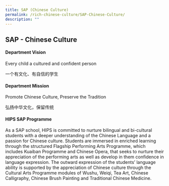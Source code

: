 ```yaml
---
title: SAP (Chinese Culture)
permalink: /rich-chinese-culture/SAP-Chinese-Culture/
description: ""
---
```

## SAP - Chinese Culture

#### Department Vision


Every child a cultured and confident person 

一个有文化、有自信的学生

#### Department Mission


Promote Chinese Culture, Preserve the Tradition 

弘扬中华文化，保留传统

#### HIPS SAP Programme

As a SAP school, HIPS is committed to nurture bilingual and bi-cultural students with a deeper understanding of the Chinese Language and a passion for Chinese culture. Students are immersed in enriched learning through the structured Flagship Performing Arts Programme, which includes Kuaiban Programme and Chinese Opera, that seeks to nurture their appreciation of the performing arts as well as develop in them confidence in language expression. The outward expression of the students’ language ability is supported by the appreciation of Chinese culture through the Cultural Arts Programme modules of Wushu, Weiqi, Tea Art, Chinese Calligraphy, Chinese Brush Painting and Traditional Chinese Medicine.



